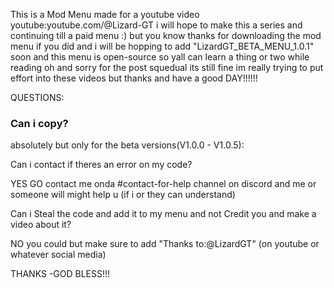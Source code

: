 This is a Mod Menu made for a youtube video 
youtube:youtube.com/@Lizard-GT
i will hope to make this a series and continuing till a paid menu :)
but you know thanks for downloading the mod menu if you did 
and i will be hopping to add "LizardGT_BETA_MENU_1.0.1" soon and this menu is open-source so yall can learn a thing or two while reading  oh and sorry for the post squedual its still fine im really trying to put effort into these videos but thanks and have a good DAY!!!!!!


QUESTIONS:

### Can i copy?

absolutely but only for the beta versions(V1.0.0 - V1.0.5):

Can i contact if theres an error on my code?

YES GO contact me onda #contact-for-help channel on discord and me or someone will might help u (if i or they can understand)

Can i Steal the code and add it to my menu and not Credit you and make a video about it?

NO you could but make sure to add "Thanks to:@LizardGT" (on youtube or whatever social media)

THANKS
-GOD BLESS!!!